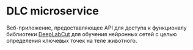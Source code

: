 # DLC microservice

Веб-приложение, предоставляющее API для доступа к функционалу библиотеки <a href="http://www.mackenziemathislab.org/deeplabcut">DeepLabCut</a> для обучения нейронных сетей с целью определения ключевых точек на теле животного.